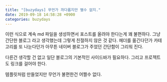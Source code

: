 ```yaml
---
title: "[buzydays] 무언가 까다롭지만 별수 없지."
date: 2019-09-18 14:58:28 +0900
categories: buzydays
---
```


이런 식으로 계속 md 파일을 생성하면서 포스트를 올려야 한다는게 꽤 불편하다.
그냥 간단한 블로그 라고 생각했는데 그렇게 친절하지 않은 것 같다. 헤더를 옮긴다던가
카테고리를 또 나눈다던가 아무튼 네이버 블로그가 주었던 간단함이 그리워 진다.

다른건 생각할 건 없고 일단 블로그의 기본적인 사이드바가 필요하다.
그리고 프로젝트도 링크를 걸어야 한다.

템플릿처럼 만들었지만 무언가 불편한건 어쩔수 없다.
